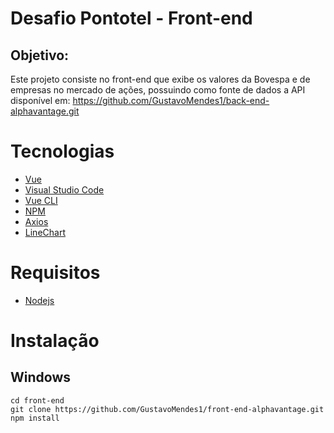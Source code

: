 # Desafio Pontotel - Front-end
## Objetivo:
Este projeto consiste no front-end que exibe os valores da Bovespa e de empresas no mercado de ações, possuindo como fonte de dados a API disponível em: https://github.com/GustavoMendes1/back-end-alphavantage.git

# Tecnologias
- [Vue](https://vuejs.org/)
- [Visual Studio Code](https://code.visualstudio.com/)
- [Vue CLI](https://cli.vuejs.org/)
- [NPM](https://www.npmjs.com/)
- [Axios](https://www.npmjs.com/package/axios)
- [LineChart](https://www.chartjs.org/docs/latest/charts/line.html)

# Requisitos
- [Nodejs](https://nodejs.org/en/download/)

# Instalação
## Windows

```shell
cd front-end
git clone https://github.com/GustavoMendes1/front-end-alphavantage.git
npm install

